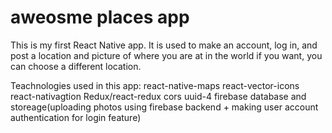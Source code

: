 # aweosme places app
This is my first React Native app. It is used to make an account, log in, and post a location and picture of where you are at in the world if you want, you can choose a different location.

Teachnologies used in this app:
react-native-maps
react-vector-icons
react-nativagtion
Redux/react-redux
cors
uuid-4
firebase database and storeage(uploading photos using firebase backend + making user account authentication for login feature)

